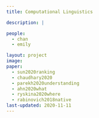 ```yaml
---
title: Computational Linguistics

description: |

people:
  - chan
  - emily

layout: project
image:
paper:
  - sun2020ranking
  - chaudhary2020
  - parekh2020understanding
  - ahn2020what
  - ryskina2020where
  - rabinovich2018native
last-updated: 2020-11-11
---
```



